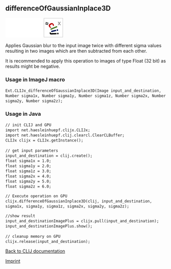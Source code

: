 ## differenceOfGaussianInplace3D
<img src="images/mini_empty_logo.png"/><img src="images/mini_empty_logo.png"/><img src="images/mini_clijx_logo.png"/>

Applies Gaussian blur to the input image twice with different sigma values resulting in two images which are then subtracted from each other.

It is recommended to apply this operation to images of type Float (32 bit) as results might be negative.

### Usage in ImageJ macro
```
Ext.CLIJx_differenceOfGaussianInplace3D(Image input_and_destination, Number sigma1x, Number sigma1y, Number sigma1z, Number sigma2x, Number sigma2y, Number sigma2z);
```


### Usage in Java
```
// init CLIJ and GPU
import net.haesleinhuepf.clijx.CLIJx;
import net.haesleinhuepf.clij.clearcl.ClearCLBuffer;
CLIJx clijx = CLIJx.getInstance();

// get input parameters
input_and_destination = clij.create();
float sigma1x = 1.0;
float sigma1y = 2.0;
float sigma1z = 3.0;
float sigma2x = 4.0;
float sigma2y = 5.0;
float sigma2z = 6.0;
```

```
// Execute operation on GPU
clijx.differenceOfGaussianInplace3D(clij, input_and_destination, sigma1x, sigma1y, sigma1z, sigma2x, sigma2y, sigma2z);
```

```
//show result
input_and_destinationImagePlus = clijx.pull(input_and_destination);
input_and_destinationImagePlus.show();

// cleanup memory on GPU
clijx.release(input_and_destination);
```


[Back to CLIJ documentation](https://clij.github.io/)

[Imprint](https://clij.github.io/imprint)
